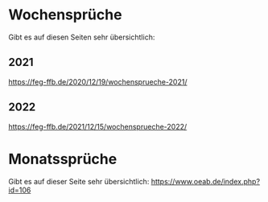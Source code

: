 # Wochensprüche 
Gibt es auf diesen Seiten sehr übersichtlich:
## 2021
https://feg-ffb.de/2020/12/19/wochensprueche-2021/
## 2022
https://feg-ffb.de/2021/12/15/wochensprueche-2022/

# Monatssprüche
Gibt es auf dieser Seite sehr übersichtlich: https://www.oeab.de/index.php?id=106
